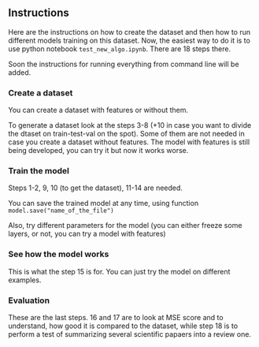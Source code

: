 ## Instructions

Here are the instructions on how to create the dataset and then how to run different models training on this dataset. Now, the easiest way to do it is to use python notebook `test_new_algo.ipynb`. There are 18 steps there. 

Soon the instructions for running everything from command line will be added.

### Create a dataset

You can create a dataset with features or without them. 

To generate a dataset look at the steps 3-8 (+10 in case you want to divide the dtaset on train-test-val on the spot). Some of them are not needed in case you create a dataset without features. The model with features is still being developed, you can try it but now it works worse.

### Train the model

Steps 1-2, 9, 10 (to get the dataset), 11-14 are needed. 

You can save the trained model at any time, using function `model.save("name_of_the_file")`

Also, try different parameters for the model (you can either freeze some layers, or not, you can try a model with features)

### See how the model works

This is what the step 15 is for. You can just try the model on different examples.

### Evaluation

These are the last steps. 16 and 17 are to look at MSE score and to understand, how good it is compared to the dataset, while step 18 is to perform a test of summarizing several scientific papaers into a review one.



<!--

- preprocess data

```bash
preprobatch.sh
```

- run

```bash
python -W ignore -m main \
                   -lr_decoder 0.01 \
                   -lr_encoder 0.001 \
                   -dataset pubmed \
                   -article_len 1500 \
                   -epochs 2 \
                   -warmup 3000 \
                   -weight_decay 0.0 \
                   -clip_value 10.0 \
                   -batch_size 30 \
                   -accumulation_interval 10 \
                   -valid_interval 5 \
                   -model_type bert \
                   -distributed false \
                   -froze_strategy froze_all \
                   -bert_strategy lastlayer \
                   -mode trainval \
                   -save_filename extbert2 \
                   -tb_tag extbertgo2
```

- check train

```bash
python -W ignore -m main \
                   -lr_decoder 0.007 \
                   -lr_encoder 0.0002 \
                   -dataset pubmed \
                   -article_len 1500 \
                   -epochs 10 \
                   -warmup 10000 \
                   -weight_decay 0.0 \
                   -clip_value 10.0 \
                   -batch_size 8 \
                   -accumulation_interval 8 \
                   -valid_interval 1 \
                   -model_type bert \
                   -distributed false \
                   -froze_strategy unfroze_all \
                   -bert_strategy lastlayer \
                   -mode trainval \
                   -save_filename good_bert \
                   -tb_tag extbert
```

- check eval

```bash
python -W ignore -m main \
                   -dataset pubmed \
                   -article_len 1500 \
                   -batch_size 30 \
                   -model_type bert \
                   -distributed false \
                   -mode test \
                   -save_filename good_bert \
                   -tb_tag TEST
```



- for topic summarization:

1. Prepare test dataset by running topic_summarization.ipynb
2. Run 

```bash
python -W ignore -m main \
                   -dataset pubmed \
                   -article_len 1500 \
                   -batch_size 30 \
                   -model_type bert \
                   -distributed false \
                   -mode test_topic \
                   -save_filename good_bert \
                   -tb_tag TEST
```

-->
